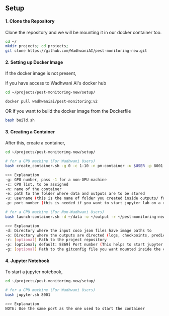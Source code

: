 ## Setup
#### 1. Clone the Repository
Clone the repository and we will be mounting it in our docker container too.

```bash
cd ~/
mkdir projects; cd projects;
git clone https://github.com/WadhwaniAI/pest-monitoring-new.git
```

#### 2. Setting up Docker Image
If the docker image is not present,

If you have access to Wadhwani AI's docker hub
```bash
cd ~/projects/pest-monitoring-new/setup/

docker pull wadhwaniai/pest-monitoring:v2
```

OR if you want to build the docker image from the Dockerfile
```bash
bash build.sh
```

#### 3. Creating a Container
After this, create a container,
```bash
cd ~/projects/pest-monitoring-new/setup/

# for a GPU machine (For Wadhwani Users)
bash create_container.sh -g 0 -c 1-10 -n pm-container -u $USER -p 8001

>>> Explanation
-g: GPU number, pass -1 for a non-GPU machine
-c: CPU list, to be assigned
-n: name of the container
-e: path to the folder where data and outputs are to be stored
-u: username (this is the name of folder you created inside outputs/ folder)
-p: port number (this is needed if you want to start jupyter lab on a remote machine)

# for a GPU machine (For Non-Wadhwani Users)
bash launch-container.sh -d ~/data -o ~/output -r ~/pest-monitoring-new -p 8869 -g ~/.gitconfig

>>> Explanation
-d: Directory where the input coco json files have image paths to
-o: Directory where the outputs are directed (logs, checkpoints, predictions)
-r: [optional] Path to the project repository
-p: [optional; default: 8869] Port number (This helps to start jupyter lab on a remote machine)
-g: [optional] Path to the gitconfig file you want mounted inside the container for development
```

#### 4. Jupyter Notebook
To start a jupyter notebook,
```bash
cd ~/projects/pest-monitoring-new/setup/

# for a GPU machine (For Wadhwani Users)
bash jupyter.sh 8001

>>> Explanation
NOTE: Use the same port as the one used to start the container
```

